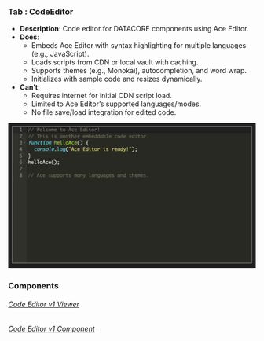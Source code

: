 

### Tab : CodeEditor

- **Description**: Code editor for DATACORE components using Ace Editor.
- **Does**:
    - Embeds Ace Editor with syntax highlighting for multiple languages (e.g., JavaScript).
    - Loads scripts from CDN or local vault with caching.
    - Supports themes (e.g., Monokai), autocompletion, and word wrap.
    - Initializes with sample code and resizes dynamically.
- **Can’t**:
    - Requires internet for initial CDN script load.
    - Limited to Ace Editor’s supported languages/modes.
    - No file save/load integration for edited code.


![code_editor_1.webp](/_RESOURCES/IMAGES/code_editor_1.webp)





### Components

###### [Code Editor v1 Viewer](D.q.codeeditor.viewer.v1.md)

###### [Code Editor v1 Component](D.q.codeeditor.component.v1.md)